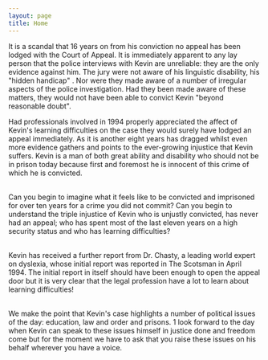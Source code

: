 ```yaml
---
layout: page
title: Home
---
```

It is a scandal that 16 years on from his conviction no appeal has been lodged with the Court of Appeal. It is immediately apparent to any lay person that the police interviews with Kevin are unreliable: they are the only evidence against him. The jury were not aware of his linguistic disability, his "hidden handicap" . Nor were they made aware of a number of irregular aspects of the police investigation. Had they been made aware of these matters, they would not have been able to convict Kevin "beyond reasonable doubt".

Had professionals involved in 1994 properly appreciated the affect of Kevin's learning difficulties on the case they would surely have lodged an appeal immediately. As it is another eight years has dragged whilst even more evidence gathers and points to the ever-growing injustice that Kevin suffers. Kevin is a man of both great ability and disability who should not be in prison today because first and foremost he is innocent of this crime of which he is convicted.<br><br>

Can you begin to imagine what it feels like to be convicted and imprisoned for over ten years for a crime you did not commit? Can you begin to understand the triple injustice of Kevin who is unjustly convicted, has never had an appeal; who has spent most of the last eleven years on a high security status and who has learning difficulties?<br><br>

Kevin has received a further report from Dr. Chasty, a leading world expert on dyslexia, whose initial report was reported in The Scotsman in April 1994. The initial report in itself should have been enough to open the appeal door but it is very clear that the legal profession have a lot to learn about learning difficulties!<br><br>

We make the point that Kevin's case highlights a number of political issues of the day: education, law and order and prisons. 1 look forward to the day when Kevin can speak to these issues himself in justice done and freedom come but for the moment we have to ask that you raise these issues on his behalf wherever you have a voice.<br><br>
